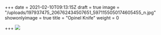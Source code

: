 +++
date = 2021-02-10T09:13:15Z
draft = true
image = "/uploads/197937475_206762434507651_5971155050174605455_n.jpg"
showonlyimage = true
title = "Opinel Knife"
weight = 0

+++
![](/uploads/197937475_206762434507651_5971155050174605455_n.jpg)